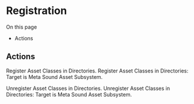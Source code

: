 # Registration

On this page 

  * Actions





## Actions

Register Asset Classes in Directories. Register Asset Classes in Directories: Target is Meta Sound Asset Subsystem.

Unregister Asset Classes in Directories. Unregister Asset Classes in Directories: Target is Meta Sound Asset Subsystem.

